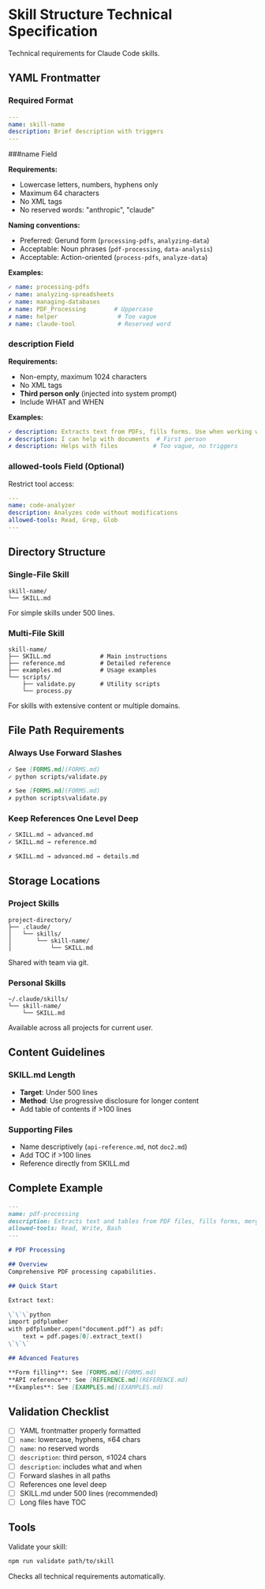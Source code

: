 # Skill Structure Technical Specification

Technical requirements for Claude Code skills.

## YAML Frontmatter

### Required Format

```yaml
---
name: skill-name
description: Brief description with triggers
---
```

###name Field

**Requirements:**
- Lowercase letters, numbers, hyphens only
- Maximum 64 characters
- No XML tags
- No reserved words: "anthropic", "claude"

**Naming conventions:**
- Preferred: Gerund form (`processing-pdfs`, `analyzing-data`)
- Acceptable: Noun phrases (`pdf-processing`, `data-analysis`)
- Acceptable: Action-oriented (`process-pdfs`, `analyze-data`)

**Examples:**
```yaml
✓ name: processing-pdfs
✓ name: analyzing-spreadsheets
✓ name: managing-databases
✗ name: PDF_Processing        # Uppercase
✗ name: helper                 # Too vague
✗ name: claude-tool            # Reserved word
```

### description Field

**Requirements:**
- Non-empty, maximum 1024 characters
- No XML tags
- **Third person only** (injected into system prompt)
- Include WHAT and WHEN

**Examples:**
```yaml
✓ description: Extracts text from PDFs, fills forms. Use when working with PDF files.
✗ description: I can help with documents  # First person
✗ description: Helps with files          # Too vague, no triggers
```

### allowed-tools Field (Optional)

Restrict tool access:

```yaml
---
name: code-analyzer
description: Analyzes code without modifications
allowed-tools: Read, Grep, Glob
---
```

## Directory Structure

### Single-File Skill

```
skill-name/
└── SKILL.md
```

For simple skills under 500 lines.

### Multi-File Skill

```
skill-name/
├── SKILL.md              # Main instructions
├── reference.md          # Detailed reference
├── examples.md           # Usage examples
└── scripts/
    ├── validate.py       # Utility scripts
    └── process.py
```

For skills with extensive content or multiple domains.

## File Path Requirements

### Always Use Forward Slashes

```markdown
✓ See [FORMS.md](FORMS.md)
✓ python scripts/validate.py

✗ See [FORMS.md](FORMS.md)
✗ python scripts\validate.py
```

### Keep References One Level Deep

```markdown
✓ SKILL.md → advanced.md
✓ SKILL.md → reference.md

✗ SKILL.md → advanced.md → details.md
```

## Storage Locations

### Project Skills

```
project-directory/
├── .claude/
│   └── skills/
│       └── skill-name/
│           └── SKILL.md
```

Shared with team via git.

### Personal Skills

```
~/.claude/skills/
└── skill-name/
    └── SKILL.md
```

Available across all projects for current user.

## Content Guidelines

### SKILL.md Length

- **Target**: Under 500 lines
- **Method**: Use progressive disclosure for longer content
- Add table of contents if >100 lines

### Supporting Files

- Name descriptively (`api-reference.md`, not `doc2.md`)
- Add TOC if >100 lines
- Reference directly from SKILL.md

## Complete Example

```markdown
---
name: pdf-processing
description: Extracts text and tables from PDF files, fills forms, merges documents. Use when working with PDF files or when user mentions PDFs, forms, or document extraction.
allowed-tools: Read, Write, Bash
---

# PDF Processing

## Overview
Comprehensive PDF processing capabilities.

## Quick Start

Extract text:

\`\`\`python
import pdfplumber
with pdfplumber.open("document.pdf") as pdf:
    text = pdf.pages[0].extract_text()
\`\`\`

## Advanced Features

**Form filling**: See [FORMS.md](FORMS.md)
**API reference**: See [REFERENCE.md](REFERENCE.md)
**Examples**: See [EXAMPLES.md](EXAMPLES.md)
```

## Validation Checklist

- [ ] YAML frontmatter properly formatted
- [ ] `name`: lowercase, hyphens, ≤64 chars
- [ ] `name`: no reserved words
- [ ] `description`: third person, ≤1024 chars
- [ ] `description`: includes what and when
- [ ] Forward slashes in all paths
- [ ] References one level deep
- [ ] SKILL.md under 500 lines (recommended)
- [ ] Long files have TOC

## Tools

Validate your skill:

```bash
npm run validate path/to/skill
```

Checks all technical requirements automatically.
